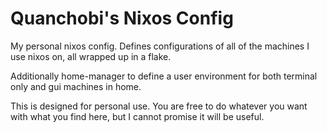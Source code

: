 # Quanchobi's Nixos Config
My personal nixos config. Defines configurations of all of the machines I use nixos on, all wrapped up in a flake.

Additionally home-manager to define a user environment for both terminal only and gui machines in home.

This is designed for personal use. You are free to do whatever you want with what you find here, but I cannot promise it will be useful.
